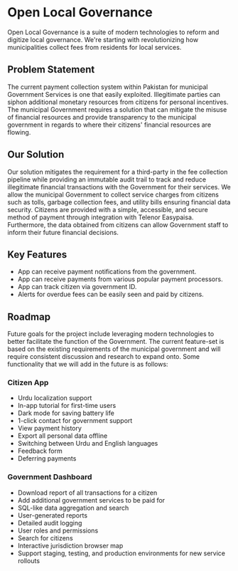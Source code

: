 # Open Local Governance

Open Local Governance is a suite of modern technologies to reform and digitize local governance. We're starting with revolutionizing how municipalities collect fees from residents for local services.

## Problem Statement

The current payment collection system within Pakistan for municipal Government Services is one that easily exploited. Illegitimate parties can siphon additional monetary resources from citizens for personal incentives. The municipal Government requires a solution that can mitigate the misuse of financial resources and provide transparency to the municipal government in regards to where their citizens' financial resources are flowing.

## Our Solution

Our solution mitigates the requirement for a third-party in the fee collection pipeline while providing an immutable audit trail to track and reduce illegitimate financial transactions with the Government for their services. We allow the municipal Government to collect service charges from citizens such as tolls, garbage collection fees, and utility bills ensuring financial data security. Citizens are provided with a simple, accessible, and secure method of payment through integration with Telenor Easypaisa. Furthermore, the data obtained from citizens can allow Government staff to inform their future financial decisions.

## Key Features

- App can receive payment notifications from the government.
- App can receive payments from various popular payment processors.
- App can track citizen via government ID.
- Alerts for overdue fees can be easily seen and paid by citizens.

## Roadmap

Future goals for the project include leveraging modern technologies to better facilitate the function of the Government. The current feature-set is based on the existing requirements of the municipal government and will require consistent discussion and research to expand onto. Some functionality that we will add in the future is as follows:

### Citizen App
- Urdu localization support
- In-app tutorial for first-time users
- Dark mode for saving battery life
- 1-click contact for government support
- View payment history
- Export all personal data offline
- Switching between Urdu and English languages
- Feedback form
- Deferring payments

### Government Dashboard
- Download report of all transactions for a citizen
- Add additional government services to be paid for
- SQL-like data aggregation and search
- User-generated reports
- Detailed audit logging
- User roles and permissions
- Search for citizens
- Interactive jurisdiction browser map
- Support staging, testing, and production environments for new service rollouts
